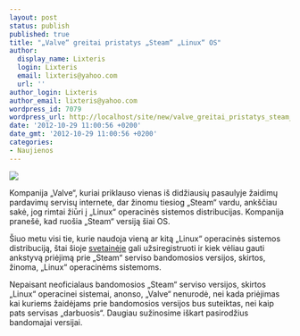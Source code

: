 ```yaml
---
layout: post
status: publish
published: true
title: "„Valve“ greitai pristatys „Steam“ „Linux“ OS"
author:
  display_name: Lixteris
  login: Lixteris
  email: lixteris@yahoo.com
  url: ''
author_login: Lixteris
author_email: lixteris@yahoo.com
wordpress_id: 7079
wordpress_url: http://localhost/site/new/valve_greitai_pristatys_steam_linux_os/
date: '2012-10-29 11:00:56 +0200'
date_gmt: '2012-10-29 11:00:56 +0200'
categories:
- Naujienos
---
```

<p><div class="imgright"><img src="http://technews.lt/upload/Steam-Linux1.jpg"  /></div></p>
<p>
	Kompanija &bdquo;Valve&ldquo;, kuriai priklauso vienas i&scaron; didžiausių pasaulyje žaidimų pardavimų servisų internete, dar žinomu tiesiog &bdquo;Steam&ldquo; vardu, ank&scaron;čiau sakė, jog rimtai žiūri į &bdquo;Linux&ldquo; operacinės sistemos distribucijas. Kompanija prane&scaron;ė, kad ruo&scaron;ia &bdquo;Steam&ldquo; versiją &scaron;iai OS.</p>
<p>
	&Scaron;iuo metu visi tie, kurie naudoja vieną ar kitą &bdquo;Linux&ldquo; operacinės sistemos distribuciją, &scaron;tai &scaron;ioje <a class="ns" href="http://www.valvesoftware.com/linuxsurvey.php">svetainėje</a> gali užsiregistruoti ir kiek vėliau gauti ankstyvą priėjimą prie &bdquo;Steam&ldquo; serviso bandomosios versijos, skirtos, žinoma, &bdquo;Linux&ldquo; operacinėms sistemoms.</p>
<p>
	Nepaisant neoficialaus bandomosios &bdquo;Steam&ldquo; serviso versijos, skirtos &bdquo;Linux&ldquo; operacinei sistemai, anonso, &bdquo;Valve&ldquo; nenurodė, nei kada priėjimas kai kuriems žaidėjams prie bandomosios versijos bus suteiktas, nei kaip pats servisas &bdquo;darbuosis&ldquo;. Daugiau sužinosime i&scaron;kart pasirodžius bandomajai versijai.</p>
